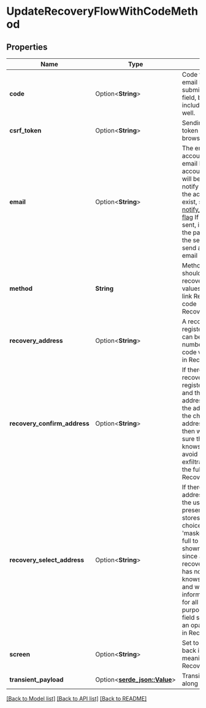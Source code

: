 # UpdateRecoveryFlowWithCodeMethod

## Properties

Name | Type | Description | Notes
------------ | ------------- | ------------- | -------------
**code** | Option<**String**> | Code from the recovery email  If you want to submit a code, use this field, but make sure to _not_ include the email field, as well. | [optional]
**csrf_token** | Option<**String**> | Sending the anti-csrf token is only required for browser login flows. | [optional]
**email** | Option<**String**> | The email address of the account to recover  If the email belongs to a valid account, a recovery email will be sent.  If you want to notify the email address if the account does not exist, see the [notify_unknown_recipients flag](https://www.ory.sh/docs/kratos/self-service/flows/account-recovery-password-reset#attempted-recovery-notifications)  If a code was already sent, including this field in the payload will invalidate the sent code and re-send a new code.  format: email | [optional]
**method** | **String** | Method is the method that should be used for this recovery flow  Allowed values are `link` and `code`. link RecoveryStrategyLink code RecoveryStrategyCode | 
**recovery_address** | Option<**String**> | A recovery address that is registered for the user. It can be an email, a phone number (to receive the code via SMS), etc. Used in RecoveryV2. | [optional]
**recovery_confirm_address** | Option<**String**> | If there are multiple recovery addresses registered for the user, and the initially provided address is different from the address chosen when the choice (of masked addresses) is presented, then we need to make sure that the user actually knows the full address to avoid information exfiltration, so we ask for the full address. Used in RecoveryV2. | [optional]
**recovery_select_address** | Option<**String**> | If there are multiple addresses registered for the user, a choice is presented and this field stores the result of this choice. Addresses are 'masked' (never sent in full to the client and shown partially in the UI) since at this point in the recovery flow, the user has not yet proven that it knows the full address and we want to avoid information exfiltration. So for all intents and purposes, the value of this field should be treated as an opaque identifier. Used in RecoveryV2. | [optional]
**screen** | Option<**String**> | Set to \"previous\" to go back in the flow, meaningfully. Used in RecoveryV2. | [optional]
**transient_payload** | Option<[**serde_json::Value**](.md)> | Transient data to pass along to any webhooks | [optional]

[[Back to Model list]](../README.md#documentation-for-models) [[Back to API list]](../README.md#documentation-for-api-endpoints) [[Back to README]](../README.md)



